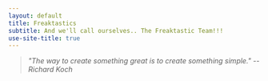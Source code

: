 ```yaml
---
layout: default
title: Freaktastics
subtitle: And we'll call ourselves.. The Freaktastic Team!!!
use-site-title: true
---
```


> *"The way to create something great is to create something simple."* <cite>-- Richard Koch</cite>


